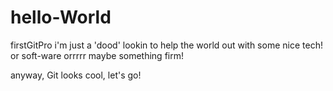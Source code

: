 # hello-World
firstGitPro
i'm just a 'dood' lookin to help the world out with some nice tech! 
or soft-ware orrrrr maybe something firm!

anyway, Git looks cool, let's go!

